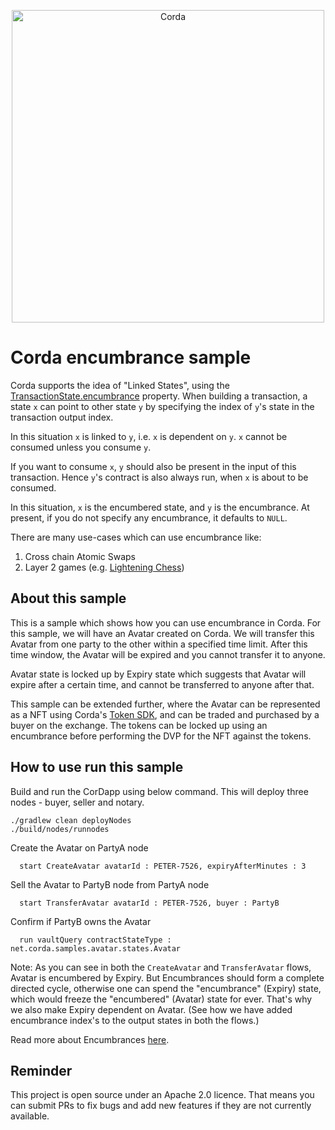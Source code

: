 <p align="center">
    <img src="https://www.corda.net/wp-content/uploads/2016/11/fg005_corda_b.png" alt="Corda" width="500">
</p>

# Corda encumbrance sample

Corda supports the idea of "Linked States", using the [TransactionState.encumbrance](https://docs.r3.com/en/platform/corda/4.9/community/key-concepts-contracts.html#encumbrances) property. When building a transaction, a state `x` can
point to other state `y` by specifying the index of `y`'s state in the transaction output index.

In this situation `x` is linked to `y`, i.e. `x` is dependent on `y`. `x` cannot be consumed unless you consume `y`.

If you want to consume `x`, `y` should also be present in the input of this transaction.
Hence `y`'s contract is also always run, when `x` is about to be consumed.

In this situation, `x` is the encumbered state, and `y` is the encumbrance.
At present, if you do not specify any encumbrance, it defaults to `NULL`.

There are many use-cases which can use encumbrance like:
1. Cross chain Atomic Swaps
2. Layer 2 games (e.g. [Lightening Chess](https://github.com/akichidis/lightning-chess))

## About this sample

This is a sample which shows how you can use encumbrance in Corda. For this sample, we will have an Avatar
created on Corda. We will transfer this Avatar from one party to the other within a specified time limit.
After this time window, the Avatar will be expired and you cannot transfer it to anyone.

Avatar state is locked up by Expiry state which suggests that Avatar will expire after a certain time,
and cannot be transferred to anyone after that.

This sample can be extended further, where the Avatar can be represented as a NFT using Corda's [Token SDK](https://github.com/corda/token-sdk), and
can be traded and purchased by a buyer on the exchange. The tokens can be locked up using an encumbrance before
performing the DVP for the NFT against the tokens.

## How to use run this sample

Build and run the CorDapp using below command. This will deploy three nodes - buyer, seller and notary.
```
./gradlew clean deployNodes
./build/nodes/runnodes
```

Create the Avatar on PartyA node

      start CreateAvatar avatarId : PETER-7526, expiryAfterMinutes : 3

Sell the Avatar to PartyB node from PartyA node

      start TransferAvatar avatarId : PETER-7526, buyer : PartyB

Confirm if PartyB owns the Avatar

      run vaultQuery contractStateType : net.corda.samples.avatar.states.Avatar

Note:
As you can see in both the `CreateAvatar` and `TransferAvatar` flows, Avatar is encumbered by Expiry. But Encumbrances should form a complete directed cycle,
otherwise one can spend the "encumbrance" (Expiry) state, which would freeze the "encumbered" (Avatar) state for ever.
That's why we also make Expiry dependent on Avatar. (See how we have added encumbrance index's to the output states in
both the flows.)

Read more about Encumbrances [here](https://docs.r3.com/en/platform/corda/4.9/community/key-concepts-contracts.html#encumbrances).

## Reminder

This project is open source under an Apache 2.0 licence. That means you
can submit PRs to fix bugs and add new features if they are not currently
available.